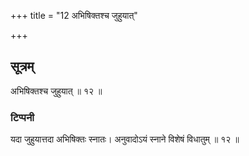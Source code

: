 +++
title = "12 अभिषिक्तश्च जुहुयात्"

+++
## सूत्रम्
अभिषिक्तश्च जुहुयात् ॥ १२ ॥  
### टिप्पनी
यदा जुहुयात्तदा अभिषिक्तः स्नातः। अनुवादोऽयं स्नाने विशेषं विधातुम् ॥ १२ ॥  
